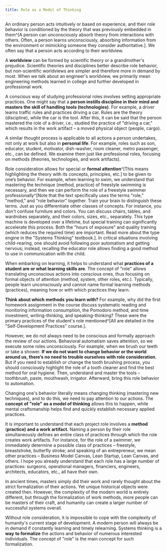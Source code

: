 ```yaml
---
title: Role as a Model of Thinking
---
```


An ordinary person acts intuitively or based on experience, and their role behavior is conditioned by the theory that was previously embedded in them^[A person can unconsciously absorb theory from interactions with others. Often, a person learns unconsciously, absorbing information from the environment or mimicking someone they consider authoritative.]. We often say that a person acts according to their worldview.

A **worldview** can be formed by scientific theory or a grandmother's prejudice. Scientific theories and disciplines better describe role behavior, but non-scientific worldviews are simpler and therefore more in demand by most. When we talk about an engineer's worldview, we primarily mean engineering methods learned in college and further developed in professional work.

A conscious way of studying professional roles involves setting appropriate practices. One might say that a **person instills discipline in their mind and masters the skill of handling tools (technologies)**. For example, a driver learns traffic rules and practices driving a car. Rules are the theory (discipline), while the car is the tool. After this, it can be said that the person mastered the role of a driver, i.e., studied the practice of "driving a car," which results in the work artifact – a moved physical object (people, cargo).

A similar thought process is applicable to all actions a person undertakes, not only at work but also in **personal life**. For example, roles such as son, educator, student, motivator, dish-washer, room cleaner, metro passenger, etc., can be defined. We examine them just like professional roles, focusing on methods (theories, technologies, and work artifacts).

Role consideration allows for special or **formal attention**^[This means highlighting the theory with its concepts, principles, etc.] to be given to one’s behavior. For example, when learning to swim, we understand that mastering the technique (method, practice) of freestyle swimming is necessary, and then we can perform the role of a freestyle swimmer professionally^[Note that the text specifically uses the terms "role," "method," and "role behavior" together. Train your brain to distinguish these terms. Just as you differentiate other classes of concepts. For instance, you don't confuse furniture and colors. You can discuss chairs, tables, and wardrobes separately, and their colors, sizes, etc., separately. This type machine is developed over a lifetime, but special training can significantly accelerate this process. Both the "hours of exposure" and quality training (which reduces the required time) are important. Read more about the type engine in the "Systems Thinking" textbook.]. In critical situations involving child-rearing, one should avoid following poor automatism and getting nervous; instead, recalling the educator role allows finding a good method to use in communication with the child.

When embarking on learning, it helps to understand what **practices of a student are or what learning skills are**. The concept of "role" allows translating unconscious actions into conscious ones, thus focusing on formal objects of attention (method, system, other roles, etc.). Typically, people learn unconsciously and cannot name formal learning methods (practices), meaning how or with which practices they learn.

**Think about which** **methods** **you learn with?** For example, why did the first homework assignment in the course discuss systematic reading and monitoring information consumption, the Pomodoro method, and time investment, writing-thinking, and speaking-thinking? These were the primary practices of the student's role mentioned^[All are detailed in the "Self-Development Practices" course.].

However, we do not always need to be conscious and formally approach the review of our actions. Behavioral automatism saves attention, so we execute some roles unconsciously. For example, when we brush our teeth or take a shower. **If we do not want to change behavior or the world** **around us, there’s no need to** **trouble ourselves** **with role consideration**. But if you need to establish or change the tooth brushing process, you should consciously highlight the role of a tooth cleaner and find the best method for oral hygiene. Then, understand and master the tools – toothbrush, paste, mouthwash, irrigator. Afterward, bring this role behavior to automation.

Changing one's behavior literally means changing thinking (mastering new techniques), and to do this, we need to pay attention to our actions. The **concept** **of "role"** **as a model of thinking** allows this to happen, while mental craftsmanship helps find and quickly establish necessary applied practices.

It is important to understand that each project role involves a **method** (**practice)** **and a work artifact.** Naming a person by their role simultaneously defines an entire class of practices through which the role creates work artifacts. For instance, for the role of a swimmer, we immediately determine a possible class of practices – freestyle, breaststroke, butterfly stroke; and speaking of an entrepreneur, we mean other practices – Business Model Canvas, Lean Startup, Lean Canvas, and others. I hope you already understand that each role has a large number of practices: surgeons, operational managers, financiers, engineers, architects, educators, etc., all have their own.

In ancient times, masters simply did their work and rarely thought about the strict formalization of their actions. Yet unique historical objects were created then. However, the complexity of the modern world is entirely different, but through the formalization of work methods, more people can be masters of their craft, and humanity can create a larger number of successful systems overall.

Without role consideration, it is impossible to cope with the complexity of humanity's current stage of development. A modern person will always be in demand if constantly learning and timely relearning. Systems thinking is a **way** **to formalize** the actions and behavior of numerous interested individuals. The concept of "role" is the main concept for such formalization.
